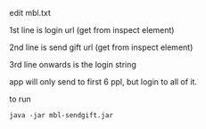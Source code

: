 edit mbl.txt

1st line is login url (get from inspect element)

2nd line is send gift url (get from inspect element)

3rd line onwards is the login string

app will only send to first 6 ppl, but login to all of it.

to run

`java -jar mbl-sendgift.jar`
